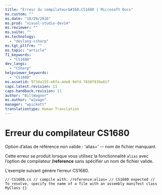 ```yaml
---
title: "Erreur du compilateur&#160;CS1680 | Microsoft Docs"
ms.custom: ""
ms.date: "10/29/2016"
ms.prod: "visual-studio-dev14"
ms.reviewer: ""
ms.suite: ""
ms.technology: 
  - "devlang-csharp"
ms.tgt_pltfrm: ""
ms.topic: "article"
f1_keywords: 
  - "CS1680"
dev_langs: 
  - "CSharp"
helpviewer_keywords: 
  - "CS1680"
ms.assetid: 973da155-e6fa-4de8-94fd-7838f839a81f
caps.latest.revision: 11
caps.handback.revision: 11
author: "BillWagner"
ms.author: "wiwagn"
manager: "wpickett"
translationtype: Human Translation
---
```

# Erreur du compilateur&#160;CS1680
Option d’alias de référence non valide : 'alias\=' \-\- nom de fichier manquant.  
  
 Cette erreur se produit lorsque vous utilisez la fonctionnalité `alias` avec l’option de compilateur **\/reference** sans spécifier un nom de fichier valide.  
  
 L’exemple suivant génère l’erreur CS1680.  
  
```  
// CS1680.cs // compile with: /reference:alias= // CS1680 expected // To resolve, specify the name of a file with an assembly manifest class MyClass {}  
  
```
